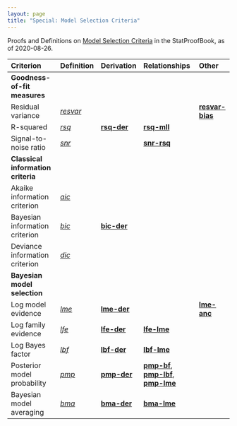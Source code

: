 ```yaml
---
layout: page
title: "Special: Model Selection Criteria"
---
```



Proofs and Definitions on [Model Selection Criteria](/I/Table_of_Contents#Model%20Selection) in the StatProofBook, as of 2020-08-26.

| Criterion | Definition | Derivation | Relationships | Other |
|:-- |:-------- |:------- |:------ |:---- |
| **Goodness-of-fit measures** |  |  |  |  |
| Residual variance | *[resvar](/D/resvar)* |  |  | **[resvar-bias](/P/resvar-bias)** |
| R-squared | *[rsq](/D/rsq)* | **[rsq-der](/P/rsq-der)** | **[rsq-mll](/P/rsq-mll)** |  |
| Signal-to-noise ratio | *[snr](/D/snr)* | | **[snr-rsq](/P/snr-rsq)** |  |
| **Classical information criteria** |  |  |  |  |
| Akaike information criterion | *[aic](/D/aic)* |  |  |  |
| Bayesian information criterion | *[bic](/D/bic)* | **[bic-der](/P/bic-der)** |  |  |
| Deviance information criterion | *[dic](/D/dic)* |  |  |  |
| **Bayesian model selection** |  |  |  |  |
| Log model evidence | *[lme](/D/lme)* | **[lme-der](/P/lme-der)** |  | **[lme-anc](/P/lme-anc)** |
| Log family evidence | *[lfe](/D/lfe)* | **[lfe-der](/P/lfe-der)** | **[lfe-lme](/P/lfe-lme)** |  |
| Log Bayes factor | *[lbf](/D/lbf)* | **[lbf-der](/P/lbf-der)** | **[lbf-lme](/P/lbf-lme)** |  |
| Posterior model probability | *[pmp](/D/pmp)* | **[pmp-der](/P/pmp-der)** | **[pmp-bf](/P/pmp-bf)**, **[pmp-lbf](/P/pmp-lbf)**, **[pmp-lme](/P/pmp-lme)** |  |
| Bayesian model averaging | *[bma](/D/bma)* | **[bma-der](/P/bma-der)** | **[bma-lme](/P/bma-lme)** |  |